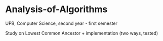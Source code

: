 # Analysis-of-Algorithms

UPB, Computer Science, second year - first semester

Study on Lowest Common Ancestor + implementation (two ways, tested)
